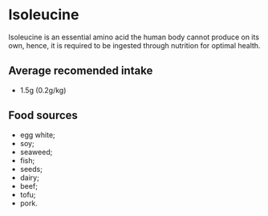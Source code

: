 # Isoleucine

Isoleucine is an essential amino acid the human body cannot produce on its own, hence, it is required to be ingested through nutrition for optimal health.

## Average recomended intake
- 1.5g (0.2g/kg)

## Food sources
- egg white;
- soy;
- seaweed;
- fish;
- seeds;
- dairy;
- beef;
- tofu;
- pork.